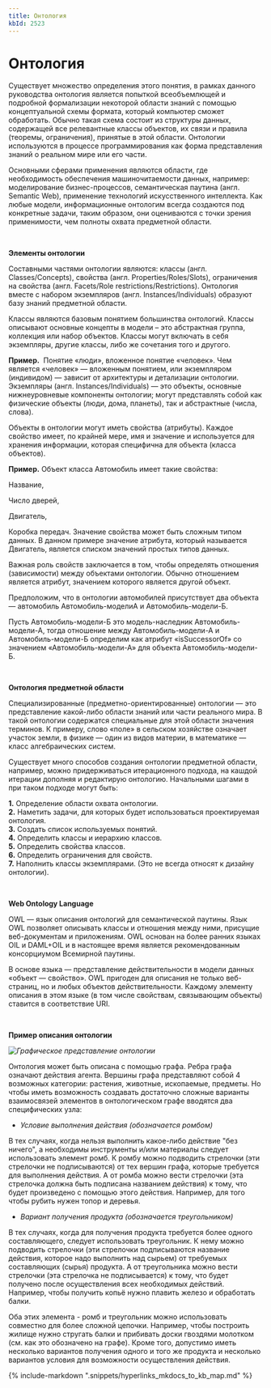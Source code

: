 ```yaml
---
title: Онтология
kbId: 2523
---
```


# Онтология

Существует множество определения этого понятия, в рамках данного руководства онтология является попыткой всеобъемлющей и подробной формализации некоторой области знаний с помощью концептуальной схемы формата, который компьютер сможет обработать. Обычно такая схема состоит из структуры данных, содержащей все релевантные классы объектов, их связи и правила (теоремы, ограничения), принятые в этой области. Онтологии используются в процессе программирования как форма представления знаний о реальном мире или его части. 

Основными сферами применения являются области, где необходимость обеспечения машиночитаемости данных, например: моделирование бизнес-процессов, семантическая паутина (англ. Semantic Web), применение технологий искусственного интеллекта. Как любые модели, информационные онтологим всегда создаются под конкретные задачи, таким образом, они оцениваются с точки зрения применимости, чем полноты охвата предметной области.

   

 **Элементы онтологии** 

Составными частями онтологии являются: классы (англ. Classes/Concepts), свойства (англ. Properties/Roles/Slots), ограничения на свойства (англ. Facets/Role restrictions/Restrictions). Онтология вместе с набором экземпляров (англ. Instances/Individuals) образуют базу знаний предметной области.

Классы являются базовым понятием большинства онтологий. Классы описывают основные концепты в модели – это абстрактная группа, коллекция или набор объектов. Классы могут включать в себя экземпляры, другие классы, либо же сочетания того и другого.

 **Пример.**   Понятие «люди», вложенное понятие «человек». Чем является «человек» — вложенным понятием, или экземпляром (индивидом) — зависит от архитектуры и детализации онтологии. 
Экземпляры (англ. Instances/Individuals) — это объекты, основные нижнеуровневые компоненты онтологии; могут представлять собой как физические объекты (люди, дома, планеты), так и абстрактные (числа, слова). 

Объекты в онтологии могут иметь свойства (атрибуты). Каждое свойство имеет, по крайней мере, имя и значение и используется для хранения информации, которая специфична для объекта (класса объектов).

 **Пример.**  Объект класса Автомобиль имеет такие свойства:
Название,
Число дверей,
Двигатель,
Коробка передач.
Значение свойства может быть сложным типом данных. В данном примере значение атрибута, который называется Двигатель, является списком значений простых типов данных. 

Важная роль свойств заключается в том, чтобы определять отношения (зависимости) между объектами онтологии. Обычно отношением является атрибут, значением которого является другой объект. 

Предположим, что в онтологии автомобилей присутствует два объекта — автомобиль Автомобиль-моделиА и Автомобиль-модели-Б. 
Пусть Автомобиль-модели-Б это модель-наследник Автомобиль-модели-А, тогда отношение между Автомобиль-модели-А и Автомобиль-модели-Б определим как атрибут «isSuccessorOf» со значением «Автомобиль-модели-А» для объекта Автомобиль-модели-Б. 

 

 **Онтология предметной области** 

Специализированные (предметно-ориентированные) онтологии — это представление какой-либо области знаний или части реального мира. В такой онтологии содержатся специальные для этой области значения терминов. К примеру, слово «поле» в сельском хозяйстве означает участок земли, в физике — один из видов материи, в математике — класс алгебраических систем.

Существует много способов создания онтологии предметной области, например, можно придерживаться итерационного подхода, на кашдой итерации дополняя и редактирую онтологию. Начальными шагами в при таком подходе могут быть:

 **1.**  Определение области охвата онтологии.   
 **2.**  Наметить задачи, для которых будет использоваться проектируемая онтология.   
 **3.**  Создать список используемых понятий.   
 **4.**  Определить классы и иерархию классов.   
 **5.**  Определить свойства классов.   
 **6.**  Определить ограничения для свойств.   
 **7.**  Наполнить классы экземплярами. (Это не всегда относят к дизайну онтологии).

 

 **Web Ontology Language** 

OWL — язык описания онтологий для семантической паутины. Язык OWL позволяет описывать классы и отношения между ними, присущие веб-документам и приложениям. OWL основан на более ранних языках OIL и DAML+OIL и в настоящее время является рекомендованным консорциумом Всемирной паутины.

В основе языка — представление действительности в модели данных «объект — свойство». OWL пригоден для описания не только веб-страниц, но и любых объектов действительности. Каждому элементу описания в этом языке (в том числе свойствам, связывающим объекты) ставится в соответствие URI.

 

 **Пример описания онтологии** 

_![Графическое представление онтологии](https://kb.comindware.ru/assets/n3_1.png)_

Онтология может быть описана с помощью графа. Ребра графа означают действия агента. Вершины графа представляют собой 4 возможных категории: растения, животные, ископаемые, предметы. Но чтобы иметь возможность создавать достаточно сложные варианты взаимосвязей элементов в онтологическом графе вводятся два специфических узла:

- *Условие выполнения действия (обозначается ромбом)*

В тех случаях, когда нельзя выполнить какое-либо действие "без ничего", а необходимы инструменты и/или материалы следует использовать элемент ромб. К ромбу можно подводить стрелочки (эти стрелочки не подписываются) от тех вершин графа, которые требуется для выполнения действия. А от ромба можно вести стрелочки (эта стрелочка должна быть подписана названием действия) к тому, что будет произведено с помощью этого действия. Например, для того чтобы рубить нужен топор и деревья.

- *Вариант получения продукта (обозначается треугольником)*

В тех случаях, когда для получения продукта требуется более одного составляющего, следует использовать треугольник. К нему можно подводить стрелочки (эти стрелочки подписываются название действия, которое надо выполнить над сырьем) от требуемых составляющих (сырья) продукта. А от треугольника можно вести стрелочки (эта стрелочка не подписывается) к тому, что будет получено после осуществления всех необходимых действий. Например, чтобы получить копьё нужно плавить железо и обработать балки.

Оба этих элемента - ромб и треугольник можно использовать совместно для более сложной цепочки. Например, чтобы построить жилище нужно стругать балки и прибивать доски гвоздями молотком (см. как это обозначено на графе). Кроме того, допустимо иметь несколько вариантов получения одного и того же продукта и несколько вариантов условия для возможности осуществления действия. 

{% include-markdown ".snippets/hyperlinks_mkdocs_to_kb_map.md" %}
